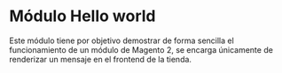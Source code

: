 # Módulo Hello world

Este módulo tiene por objetivo demostrar de forma sencilla el funcionamiento de un módulo de Magento 2, se encarga únicamente de renderizar un mensaje en el frontend de la tienda.
